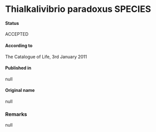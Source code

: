 Thialkalivibrio paradoxus SPECIES
=======

#### Status
ACCEPTED

#### According to
The Catalogue of Life, 3rd January 2011

#### Published in
null

#### Original name
null

### Remarks
null